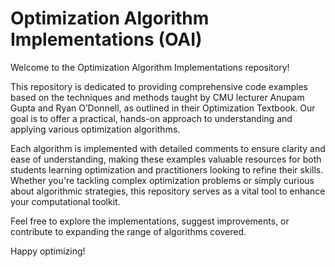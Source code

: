 # Optimization Algorithm Implementations (OAI)

Welcome to the Optimization Algorithm Implementations repository! 

This repository is dedicated to providing comprehensive code examples based on the techniques and methods taught by CMU lecturer Anupam Gupta and Ryan O’Donnell, as outlined in their Optimization Textbook. Our goal is to offer a practical, hands-on approach to understanding and applying various optimization algorithms.

Each algorithm is implemented with detailed comments to ensure clarity and ease of understanding, making these examples valuable resources for both students learning optimization and practitioners looking to refine their skills. Whether you're tackling complex optimization problems or simply curious about algorithmic strategies, this repository serves as a vital tool to enhance your computational toolkit.

Feel free to explore the implementations, suggest improvements, or contribute to expanding the range of algorithms covered. 

Happy optimizing!
